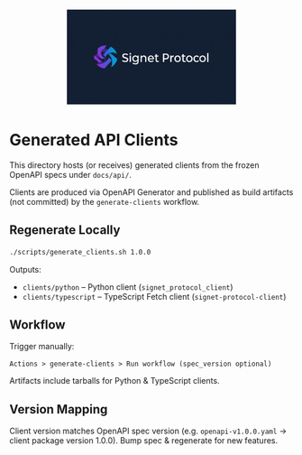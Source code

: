 # <div align="center"><img src="../assets/LogoSignet.png" alt="Signet Protocol Logo" width="300" /></div>

# Generated API Clients

This directory hosts (or receives) generated clients from the frozen OpenAPI specs under `docs/api/`.

Clients are produced via OpenAPI Generator and published as build artifacts (not committed) by the `generate-clients` workflow.

## Regenerate Locally

```bash
./scripts/generate_clients.sh 1.0.0
```

Outputs:
- `clients/python` – Python client (`signet_protocol_client`)
- `clients/typescript` – TypeScript Fetch client (`signet-protocol-client`)

## Workflow

Trigger manually:
```text
Actions > generate-clients > Run workflow (spec_version optional)
```

Artifacts include tarballs for Python & TypeScript clients.

## Version Mapping

Client version matches OpenAPI spec version (e.g. `openapi-v1.0.0.yaml` -> client package version 1.0.0). Bump spec & regenerate for new features.
